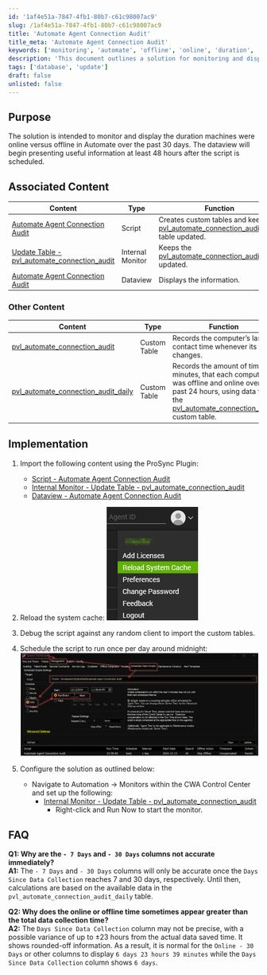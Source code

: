```yaml
---
id: '1af4e51a-7847-4fb1-80b7-c61c98007ac9'
slug: /1af4e51a-7847-4fb1-80b7-c61c98007ac9
title: 'Automate Agent Connection Audit'
title_meta: 'Automate Agent Connection Audit'
keywords: ['monitoring', 'automate', 'offline', 'online', 'duration', 'audit']
description: 'This document outlines a solution for monitoring and displaying the duration that machines were online versus offline in ConnectWise Automate over the past 30 days. It includes implementation steps, associated content, and FAQs to help users understand the functionality and setup process.'
tags: ['database', 'update']
draft: false
unlisted: false
---
```


## Purpose

The solution is intended to monitor and display the duration machines were online versus offline in Automate over the past 30 days. The dataview will begin presenting useful information at least 48 hours after the script is scheduled.

## Associated Content

| Content | Type | Function |
| ------- | ---- | -------- |
| [Automate Agent Connection Audit](/docs/ef69cef8-da15-46b7-94a4-697431a87929) | Script | Creates custom tables and keeps the [pvl_automate_connection_audit_daily](/docs/da608773-1677-4247-a161-ea62b3b3ba23) table updated. |
| [Update Table - pvl_automate_connection_audit](/docs/6dfa2f6b-02bb-4ccb-b69f-e23bc8d75b5d) | Internal Monitor | Keeps the [pvl_automate_connection_audit](/docs/ec679801-c86a-4127-9b62-46be10207909) table updated. |
| [Automate Agent Connection Audit](/docs/1c5558e1-70a3-4b38-bdc0-e3eb8cf29d43) | Dataview | Displays the information. |

### Other Content

| Content | Type | Function |
| ------- | ---- | -------- |
| [pvl_automate_connection_audit](/docs/ec679801-c86a-4127-9b62-46be10207909) | Custom Table | Records the computer’s last contact time whenever its state changes. |
| [pvl_automate_connection_audit_daily](/docs/da608773-1677-4247-a161-ea62b3b3ba23) | Custom Table | Records the amount of time, in minutes, that each computer was offline and online over the past 24 hours, using data from the [pvl_automate_connection_audit](/docs/ec679801-c86a-4127-9b62-46be10207909) custom table. |

## Implementation

1. Import the following content using the ProSync Plugin:
   - [Script - Automate Agent Connection Audit](/docs/ef69cef8-da15-46b7-94a4-697431a87929)
   - [Internal Monitor - Update Table - pvl_automate_connection_audit](/docs/6dfa2f6b-02bb-4ccb-b69f-e23bc8d75b5d)
   - [Dataview - Automate Agent Connection Audit](/docs/1c5558e1-70a3-4b38-bdc0-e3eb8cf29d43)

2. Reload the system cache:
   ![Reload Cache](../../static/img/docs/ef69cef8-da15-46b7-94a4-697431a87929/image_2.png)

3. Debug the script against any random client to import the custom tables.

4. Schedule the script to run once per day around midnight:
   ![Schedule Script](../../static/img/docs/ef69cef8-da15-46b7-94a4-697431a87929/image_3.png)

5. Configure the solution as outlined below:
   - Navigate to Automation → Monitors within the CWA Control Center and set up the following:
     - [Internal Monitor - Update Table - pvl_automate_connection_audit](/docs/6dfa2f6b-02bb-4ccb-b69f-e23bc8d75b5d)
       - Right-click and Run Now to start the monitor.

## FAQ

**Q1: Why are the `- 7 Days` and `- 30 Days` columns not accurate immediately?**  
**A1:** The `- 7 Days` and `- 30 Days` columns will only be accurate once the `Days Since Data Collection` reaches 7 and 30 days, respectively. Until then, calculations are based on the available data in the `pvl_automate_connection_audit_daily` table.

**Q2: Why does the online or offline time sometimes appear greater than the total data collection time?**  
**A2:** The `Days Since Data Collection` column may not be precise, with a possible variance of up to ±23 hours from the actual data saved time. It shows rounded-off information. As a result, it is normal for the `Online - 30 Days` or other columns to display `6 days 23 hours 39 minutes` while the `Days Since Data Collection` column shows `6 days`.


